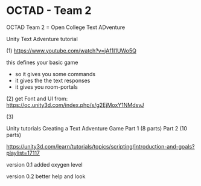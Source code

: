 # OCTAD - Team 2
OCTAD Team 2 = Open College Text ADventure

Unity Text Adventure tutorial

(1)
https://www.youtube.com/watch?v=jAf1I1UWo5Q

this defines your basic game
- so it gives you some commands
- it gives the the text responses
- it gives you room-portals

	
(2)
get Font and UI from:
https://oc.unity3d.com/index.php/s/g2EjMoxY1NMdsvJ

(3)
	 	
Unity tutorials 
Creating a Text Adventure Game
Part 1 (8 parts)
Part 2 (10 parts)

https://unity3d.com/learn/tutorials/topics/scripting/introduction-and-goals?playlist=17117


version 0.1
added oxygen level

version 0.2
better help and look 

